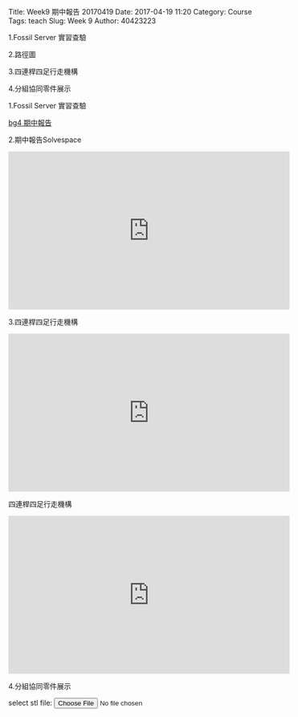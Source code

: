 Title: Week9 期中報告 20170419 
Date: 2017-04-19 11:20
Category: Course
Tags: teach
Slug: Week 9
Author: 40423223

1.Fossil Server 實習查驗

2.路徑圖

3.四連桿四足行走機構 

4.分組協同零件展示

<!-- PELICAN_END_SUMMARY -->

1.Fossil Server 實習查驗

 <a href = " https://mde2a2.kmol.info/midterm/bg4/index "> bg4 期中報告 </a>

2.期中報告Solvespace 

<iframe width="560" height="315" src="https://www.youtube.com/embed/vH-bFP-K9Ss" frameborder="0" allowfullscreen></iframe>

<!-- 導入 Brython 標準程式庫 -->
 
<script type="text/javascript" src="https://cdn.rawgit.com/brython-dev/brython/master/www/src/brython_dist.js">
</script>
 
<!-- 啟動 Brython -->
 
<script>
window.onload=function(){
brython(1);
}
</script>
 
<!-- 以下實際利用  Brython 畫四連桿 trace point 路徑-->
 
<canvas id="fourbar" width="800" height="600"></canvas>
 
<div id="container1"></div>
 
<script type="text/python3">
from browser import document as doc
from browser import html
import math
# 準備繪圖畫布
canvas = doc["fourbar"]
container1 = doc['container1']
ctx = canvas.getContext("2d")
 
fourbar_data = open("./../40423223/40423223.csv").read()
fourbar_list = fourbar_data.splitlines()
#container1 <= fourbar_list[0]
# 以下可以利用 ctx 物件進行畫圖
# 先畫一條直線
ctx.beginPath()
# 設定線的寬度為 1 個單位
ctx.lineWidth = 1
# 利用 transform 將 y 座標反轉, 且 offset canvas.height
# (X scale, X skew, Y skew, Y scale, X offset, Y offset)
# 配合圖形位置進行座標轉換
ctx.transform(1, 0, 0, -1, canvas.width/2+250, canvas.height/2+100)
# 畫出 x 與 y 座標線
# 各座標值放大 5 倍
ratio = 5
ctx.moveTo(0, 0)
ctx.lineTo(-30*ratio, 0)
start_point = fourbar_list[0].split(",")
ctx.moveTo(float(start_point[0])*ratio, float(start_point[1])*ratio)
count = 0
for data in fourbar_list[1:]:
    point = data.split(",")
    #count = count + 1
    #container1 <= str(count) + ":" + point[0] + "," + point[1]
    #container1 <= html.BR()
    ctx.lineTo(float(point[0])*ratio, float(point[1])*ratio)
# 設定顏色為藍色, 也可以使用 "rgb(0, 0, 255)" 字串設定顏色值
ctx.strokeStyle = "blue"
# 實際執行畫線
ctx.stroke()
ctx.closePath()
</script>

3.四連桿四足行走機構

<iframe width="560" height="315" src="https://www.youtube.com/embed/yfa1upfbEaw" frameborder="0" allowfullscreen></iframe>

  四連桿四足行走機構
  
  <iframe width="560" height="315" src="https://www.youtube.com/embed/aUHChaeVXN8" frameborder="0" allowfullscreen></iframe>

4.分組協同零件展示

<link href="./../Kinsey/madeleine/src/css/Madeleine.css" rel="stylesheet">
<script src="./../Kinsey/madeleine/src/stats.js"></script>
<script src="./../Kinsey/madeleine/src/detector.js"></script>
<script src="./../Kinsey/madeleine/src/three.min.js"></script>
<script src="./../Kinsey/madeleine/src/Madeleine.js"></script>

<div id="target" class="madeleine"></div>

<script>
window.onload = function(){
    var madeleine = new Madeleine({
      target: 'target', // target div id
      data: './../data/40423223.stl', // data path
      path: './../work/madeleine/src/' // path to source directory from current html file
    });
}; 
</script>

<script src="https://cdnjs.cloudflare.com/ajax/libs/three.js/r68/three.min.js"
></script>
<script src="https://rawgit.com/mrdoob/three.js/master/examples/js/controls/TrackballControls.js"
></script>
<script src="./../data/w9/loader.js"></script>
<script src="./../data/w9/stl.js"></script>
<div>
select stl file: <input type="file" id="file" /> 
</div>
<div id="view"></div>